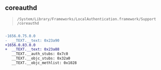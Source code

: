 ## coreauthd

> `/System/Library/Frameworks/LocalAuthentication.framework/Support/coreauthd`

```diff

-1656.0.75.0.0
-  __TEXT.__text: 0x23a90
+1656.0.83.0.0
+  __TEXT.__text: 0x23a88
   __TEXT.__auth_stubs: 0x7c0
   __TEXT.__objc_stubs: 0x32a0
   __TEXT.__objc_methlist: 0x1028

```
